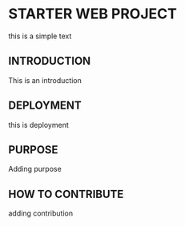 # STARTER WEB PROJECT

this is a simple text
 
## INTRODUCTION

This is an introduction

## DEPLOYMENT

this is deployment

## PURPOSE

Adding purpose

## HOW TO CONTRIBUTE

adding contribution


